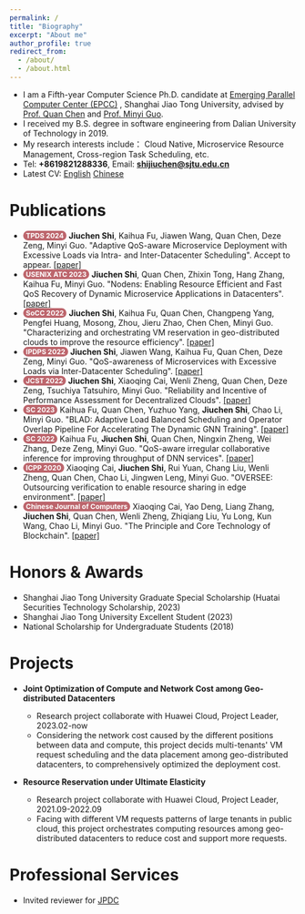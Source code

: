 ```yaml
---
permalink: /
title: "Biography"
excerpt: "About me"
author_profile: true
redirect_from: 
  - /about/
  - /about.html
---
```


<style>
.pubtitle{
    background: #BD666D;
    color: white;
    font-size: 12px;
    padding: 1px 5px 1px 5px;
    border-radius: 15px;
    float: left;
    font-weight: bold;
}
.font-bold{
    font-weight:bold;
}
</style>

<!-- This is the front page of a website that is powered by the [academicpages template](https://github.com/academicpages/academicpages.github.io) and hosted on GitHub pages. [GitHub pages](https://pages.github.com) is a free service in which websites are built and hosted from code and data stored in a GitHub repository, automatically updating when a new commit is made to the respository. This template was forked from the [Minimal Mistakes Jekyll Theme](https://mmistakes.github.io/minimal-mistakes/) created by Michael Rose, and then extended to support the kinds of content that academics have: publications, talks, teaching, a portfolio, blog posts, and a dynamically-generated CV. You can fork [this repository](https://github.com/academicpages/academicpages.github.io) right now, modify the configuration and markdown files, add your own PDFs and other content, and have your own site for free, with no ads! An older version of this template powers my own personal website at [stuartgeiger.com](http://stuartgeiger.com), which uses [this Github repository](https://github.com/staeiou/staeiou.github.io). -->
<!-- I received my B.S. degree in software engineering from Dalian University of Technology, Dalian, in 2019. I am currently a Ph.D. candidate in the Department of COmpute Science and Engineering of Shanghai Jiao Tong University, Shanghai
My research interests include Cloud Native, Microservice Resource Management, Cross-region Task Scheduling, etc. -->
+ I am a Fifth-year Computer Science Ph.D. candidate at [Emerging Parallel Computer Center (EPCC)](http://epcc.sjtu.edu.cn/) , Shanghai Jiao Tong University, advised by [Prof. Quan Chen](https://www.cs.sjtu.edu.cn/~chen-quan/) and [Prof. Minyi Guo](https://cs.sjtu.edu.cn/~guo-my/).
+ I received my B.S. degree in software engineering from Dalian University of Technology in 2019.
+ My research interests include： Cloud Native, Microservice Resource Management, Cross-region Task Scheduling, etc.
+ Tel: **+8619821288336**, Email: **shijiuchen@sjtu.edu.cn**
+ Latest CV: [English](https://shijiuchen.github.io/files/CV-English.pdf) [Chinese](https://shijiuchen.github.io/files/CV-Chinese.pdf)

Publications
======
<!-- Like many other Jekyll-based GitHub Pages templates, academicpages makes you separate the website's content from its form. The content & metadata of your website are in structured markdown files, while various other files constitute the theme, specifying how to transform that content & metadata into HTML pages. You keep these various markdown (.md), YAML (.yml), HTML, and CSS files in a public GitHub repository. Each time you commit and push an update to the repository, the [GitHub pages](https://pages.github.com/) service creates static HTML pages based on these files, which are hosted on GitHub's servers free of charge.

Many of the features of dynamic content management systems (like Wordpress) can be achieved in this fashion, using a fraction of the computational resources and with far less vulnerability to hacking and DDoSing. You can also modify the theme to your heart's content without touching the content of your site. If you get to a point where you've broken something in Jekyll/HTML/CSS beyond repair, your markdown files describing your talks, publications, etc. are safe. You can rollback the changes or even delete the repository and start over -- just be sure to save the markdown files! Finally, you can also write scripts that process the structured data on the site, such as [this one](https://github.com/academicpages/academicpages.github.io/blob/master/talkmap.ipynb) that analyzes metadata in pages about talks to display [a map of every location you've given a talk](https://academicpages.github.io/talkmap.html). -->

<ul>
<li><div class="pubtitle">TPDS 2024</div> &nbsp;<span class="font-bold">Jiuchen Shi</span>, Kaihua Fu, Jiawen Wang, Quan Chen, Deze Zeng, Minyi Guo. "Adaptive QoS-aware Microservice Deployment with Excessive Loads via Intra- and Inter-Datacenter Scheduling". Accept to appear. <a href="https://shijiuchen.github.io/files/xxx.pdf">[paper]</a></li>
<li><div class="pubtitle">USENIX ATC 2023</div> &nbsp;<span class="font-bold">Jiuchen Shi</span>, Quan Chen, Zhixin Tong, Hang Zhang, Kaihua Fu, Minyi Guo. "Nodens: Enabling Resource Efficient and Fast QoS Recovery of Dynamic Microservice Applications in Datacenters". <a href="https://shijiuchen.github.io/files/Nodens.pdf">[paper]</a></li>
<li><div class="pubtitle">SoCC 2022</div> &nbsp;<span class="font-bold">Jiuchen Shi</span>, Kaihua Fu, Quan Chen, Changpeng Yang, Pengfei Huang, Mosong, Zhou, Jieru Zhao, Chen Chen, Minyi Guo. "Characterizing and orchestrating VM reservation in geo-distributed clouds to improve the resource efficiency". <a href="https://shijiuchen.github.io/files/ROS.pdf">[paper]</a></li>
<li><div class="pubtitle">IPDPS 2022</div> &nbsp;<span class="font-bold">Jiuchen Shi</span>, Jiawen Wang, Kaihua Fu, Quan Chen, Deze Zeng, Minyi Guo. "QoS-awareness of Microservices with Excessive Loads via Inter-Datacenter Scheduling". <a href="https://shijiuchen.github.io/files/ELIS.pdf">[paper]</a></li>
<li><div class="pubtitle">JCST 2022</div> &nbsp;<span class="font-bold">Jiuchen Shi</span>, Xiaoqing Cai, Wenli Zheng, Quan Chen, Deze Zeng, Tsuchiya Tatsuhiro, Minyi Guo. "Reliability and Incentive of Performance Assessment for Decentralized Clouds". <a href="https://shijiuchen.github.io/files/RODE.pdf">[paper]</a></li>
<li><div class="pubtitle">SC 2023</div> &nbsp;Kaihua Fu, Quan Chen, Yuzhuo Yang, <span class="font-bold">Jiuchen Shi</span>, Chao Li, Minyi Guo. "BLAD: Adaptive Load Balanced Scheduling and Operator Overlap Pipeline For Accelerating The Dynamic GNN Training". <a href="https://dl.acm.org/doi/10.1145/3581784.3607040">[paper]</a></li>
<li><div class="pubtitle">SC 2022</div> &nbsp;Kaihua Fu, <span class="font-bold">Jiuchen Shi</span>, Quan Chen, Ningxin Zheng, Wei Zhang, Deze Zeng, Minyi Guo. "QoS-aware irregular collaborative inference for improving throughput of DNN services". <a href="https://www.computer.org/csdl/proceedings-article/sc/2022/544400a993/1I0bT95pjBm">[paper]</a></li>
<li><div class="pubtitle">ICPP 2020</div> &nbsp;Xiaoqing Cai, <span class="font-bold">Jiuchen Shi</span>, Rui Yuan, Chang Liu, Wenli Zheng, Quan Chen, Chao Li, Jingwen Leng, Minyi Guo. "OVERSEE: Outsourcing verification to enable resource sharing in edge environment". <a href="https://dl.acm.org/doi/abs/10.1145/3404397.3404409">[paper]</a></li>
<li><div class="pubtitle">Chinese Journal of Computers</div> &nbsp;Xiaoqing Cai, Yao Deng, Liang Zhang, <span class="font-bold">Jiuchen Shi</span>, Quan Chen, Wenli Zheng, Zhiqiang Liu, Yu Long, Kun Wang, Chao Li, Minyi Guo. "The Principle and Core Technology of Blockchain". <a href="http://cjc.ict.ac.cn/online/onlinepaper/cxq-20201230114556.pdf">[paper]</a></li>
</ul>
<!-- + **Jiuchen Shi**, Quan Chen, Zhixin Tong, Hang Zhang, Kaihua Fu, Minyi Guo. "Nodens: Enabling Resource Efficient and Fast QoS Recovery of Dynamic Microservice Applications in Datacenters". USENIX Annual Technical Conference (USENIX ATC 23). 2023. [Accepted] -->
<!-- + **Jiuchen Shi**, Kaihua Fu, Quan Chen, Changpeng Yang, Pengfei Huang, Mosong, Zhou, Jieru Zhao, Chen Chen, Minyi Guo. "Characterizing and orchestrating VM reservation in geo-distributed clouds to improve the resource efficiency". Proceedings of the 13th Symposium on Cloud Computing (SoCC). 2022. [PDF](https://jhc.sjtu.edu.cn/~chen-chen/papers/ros-socc22.pdf) -->
<!-- + **Jiuchen Shi**, Jiawen Wang, Kaihua Fu, Quan Chen, Deze Zeng, Minyi Guo. "QoS-awareness of Microservices with Excessive Loads via Inter-Datacenter Scheduling". IEEE International Parallel and Distributed Processing Symposium (IPDPS). 2022. [PDF](https://ieeexplore.ieee.org/abstract/document/9820678) -->
<!-- + **Jiuchen Shi**, Xiaoqing Cai, Wenli Zheng, Quan Chen, Deze Zeng, Tsuchiya Tatsuhiro, Minyi Guo. "Reliability and Incentive of Performance Assessment for Decentralized Clouds". Journal of Computer Science and Technology (JCST). 2022. [PDF](https://jcst.ict.ac.cn/fileup/1000-9000/PDF/2022-5-12-2120.pdf) -->
<!-- + Kaihua Fu, **Jiuchen Shi**, Quan Chen, Ningxin Zheng, Wei Zhang, Deze Zeng, Minyi Guo. "QoS-aware irregular collaborative inference for improving throughput of DNN services". International Conference for High Performance Computing, Networking, Storage and Analysis (SC). 2022. [PDF](hhttps://www.computer.org/csdl/proceedings-article/sc/2022/544400a993/1I0bT95pjBm) -->
<!-- + Xiaoqing Cai, **Jiuchen Shi**, Rui Yuan, Chang Liu, Wenli Zheng, Quan Chen, Chao Li, Jingwen Leng, Minyi Guo. "OVERSEE: Outsourcing verification to enable resource sharing in edge environment". Proceedings of the 49th International Conference on Parallel Processing. 2020. [PDF](https://dl.acm.org/doi/abs/10.1145/3404397.3404409) -->

Honors & Awards
======
+ Shanghai Jiao Tong University Graduate Special Scholarship (Huatai Securities Technology Scholarship, 2023)
+ Shanghai Jiao Tong University Excellent Student (2023)
+ National Scholarship for Undergraduate Students (2018)

Projects
======
<!-- 1. Register a GitHub account if you don't have one and confirm your e-mail (required!)
1. Fork [this repository](https://github.com/academicpages/academicpages.github.io) by clicking the "fork" button in the top right. 
1. Go to the repository's settings (rightmost item in the tabs that start with "Code", should be below "Unwatch"). Rename the repository "[your GitHub username].github.io", which will also be your website's URL.
1. Set site-wide configuration and create content & metadata (see below -- also see [this set of diffs](http://archive.is/3TPas) showing what files were changed to set up [an example site](https://getorg-testacct.github.io) for a user with the username "getorg-testacct")
1. Upload any files (like PDFs, .zip files, etc.) to the files/ directory. They will appear at https://[your GitHub username].github.io/files/example.pdf.  
1. Check status by going to the repository settings, in the "GitHub pages" section -->
+ **Joint Optimization of Compute and Network Cost among Geo-distributed Datacenters**
    - Research project collaborate with Huawei Cloud, Project Leader, 2023.02-now
    - Considering the network cost caused by the different positions between data and compute, this project decids multi-tenants' VM request scheduling and the data placement among geo-distributed datacenters, to comprehensively optimized the deployment cost.

+ **Resource Reservation under Ultimate Elasticity**
    - Research project collaborate with Huawei Cloud, Project Leader, 2021.09-2022.09
    - Facing with different VM requests patterns of large tenants in public cloud, this project orchestrates computing resources among geo-distributed datacenters to reduce cost and support more requests.

Professional Services
======
+ Invited reviewer for <a href="https://www.sciencedirect.com/journal/journal-of-parallel-and-distributed-computing">JPDC</a>

<!-- Site-wide configuration
------
The main configuration file for the site is in the base directory in [_config.yml](https://github.com/academicpages/academicpages.github.io/blob/master/_config.yml), which defines the content in the sidebars and other site-wide features. You will need to replace the default variables with ones about yourself and your site's github repository. The configuration file for the top menu is in [_data/navigation.yml](https://github.com/academicpages/academicpages.github.io/blob/master/_data/navigation.yml). For example, if you don't have a portfolio or blog posts, you can remove those items from that navigation.yml file to remove them from the header. 

Create content & metadata
------
For site content, there is one markdown file for each type of content, which are stored in directories like _publications, _talks, _posts, _teaching, or _pages. For example, each talk is a markdown file in the [_talks directory](https://github.com/academicpages/academicpages.github.io/tree/master/_talks). At the top of each markdown file is structured data in YAML about the talk, which the theme will parse to do lots of cool stuff. The same structured data about a talk is used to generate the list of talks on the [Talks page](https://academicpages.github.io/talks), each [individual page](https://academicpages.github.io/talks/2012-03-01-talk-1) for specific talks, the talks section for the [CV page](https://academicpages.github.io/cv), and the [map of places you've given a talk](https://academicpages.github.io/talkmap.html) (if you run this [python file](https://github.com/academicpages/academicpages.github.io/blob/master/talkmap.py) or [Jupyter notebook](https://github.com/academicpages/academicpages.github.io/blob/master/talkmap.ipynb), which creates the HTML for the map based on the contents of the _talks directory).

**Markdown generator**

I have also created [a set of Jupyter notebooks](https://github.com/academicpages/academicpages.github.io/tree/master/markdown_generator
) that converts a CSV containing structured data about talks or presentations into individual markdown files that will be properly formatted for the academicpages template. The sample CSVs in that directory are the ones I used to create my own personal website at stuartgeiger.com. My usual workflow is that I keep a spreadsheet of my publications and talks, then run the code in these notebooks to generate the markdown files, then commit and push them to the GitHub repository.

How to edit your site's GitHub repository
------
Many people use a git client to create files on their local computer and then push them to GitHub's servers. If you are not familiar with git, you can directly edit these configuration and markdown files directly in the github.com interface. Navigate to a file (like [this one](https://github.com/academicpages/academicpages.github.io/blob/master/_talks/2012-03-01-talk-1.md) and click the pencil icon in the top right of the content preview (to the right of the "Raw | Blame | History" buttons). You can delete a file by clicking the trashcan icon to the right of the pencil icon. You can also create new files or upload files by navigating to a directory and clicking the "Create new file" or "Upload files" buttons. 

Example: editing a markdown file for a talk
![Editing a markdown file for a talk](/images/editing-talk.png)

For more info
------
More info about configuring academicpages can be found in [the guide](https://academicpages.github.io/markdown/). The [guides for the Minimal Mistakes theme](https://mmistakes.github.io/minimal-mistakes/docs/configuration/) (which this theme was forked from) might also be helpful. -->
